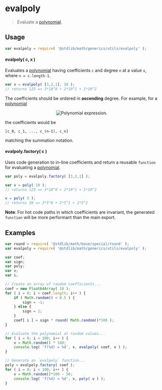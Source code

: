 evalpoly
===
> Evaluate a [polynomial][polynomial].

<!-- <usage> -->
## Usage

``` javascript
var evalpoly = require( '@stdlib/math/generics/utils/evalpoly' );
```

#### evalpoly( c, x )

Evaluates a [polynomial][polynomial] having coefficients `c` and degree `n` at a value `x`, where `n = c.length-1`.

``` javascript
var v = evalpoly( [3,2,1], 10 );
// returns 123 => 3*10^0 + 2*10^1 + 1*10^2
```

The coefficients should be ordered in __ascending__ degree. For example, for a [polynomial][polynomial]

<!-- <equation class="equation" label="eq:polynomial" align="center" raw="c_nx^n + c_{n-1}x^{n-1} + \ldots + c_1x^1 + c_0 = \sum_{i=0}^{n} c_ix^i" alt="Polynomial expression."> -->
<div class="equation" align="center" data-raw-text="c_nx^n + c_{n-1}x^{n-1} + \ldots + c_1x^1 + c_0 = \sum_{i=0}^{n} c_ix^i" data-equation="eq:polynomial">
	<img src="https://cdn.rawgit.com/stdlib-js/stdlib/c8243b06ee5dbcc944f62150500d23822af598b7/lib/node_modules/@stdlib/math/base/tools/evalpoly/docs/img/polynomial.svg" alt="Polynomial expression.">
	<br>
</div>
<!-- </equation> -->

the coefficients would be

```
[c_0, c_1, ..., c_(n-1), c_n]
```

matching the summation notation.


#### evalpoly.factory( c )

Uses code generation to in-line coefficients and return a reusable `function` for evaluating a [polynomial][polynomial].

``` javascript
var poly = evalpoly.factory( [3,2,1] );

var v = poly( 10 );
// returns 123 => 3*10^0 + 2*10^1 + 1*10^2

v = poly( 5 );
// returns 38 => 3*5^0 + 2*5^1 + 1*5^2
```

__Note__: For hot code paths in which coefficients are invariant, the generated `function` will be more performant than the main export.
<!-- </usage> -->

<!-- <examples> -->
## Examples

``` javascript
var round = require( '@stdlib/math/base/special/round' );
var evalpoly = require( '@stdlib/math/generics/utils/evalpoly' );

var coef;
var sign;
var poly;
var v;
var i;

// Create an array of random coefficients...
coef = new Float64Array( 10 );
for ( i = 0; i < coef.length; i++ ) {
	if ( Math.random() < 0.5 ) {
		sign = -1;
	} else {
		sign = 1;
	}
	coef[ i ] = sign * round( Math.random()*100 );
}

// Evaluate the polynomial at random values...
for ( i = 0; i < 100; i++ ) {
	v = Math.random() * 100;
	console.log( 'f(%d) = %d', v, evalpoly( coef, v ) );
}

// Generate an `evalpoly` function...
poly = evalpoly.factory( coef );
for ( i = 0; i < 100; i++ ) {
	v = Math.random()*100 - 50;
	console.log( 'f(%d) = %d', v, poly( v ) );
}
```
<!-- </examples> -->

<!-- <links> -->
[polynomial]: https://en.wikipedia.org/wiki/Polynomial
<!-- </links> -->

